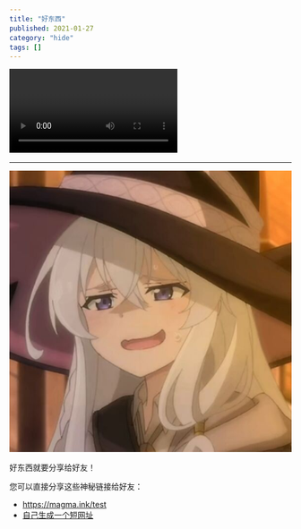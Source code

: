 ```yaml
---
title: "好东西"
published: 2021-01-27
category: "hide"
tags: []
---
```


<video controls>
  <source src="https://permalink.dogevideo.com/player/get.mp4?vcode=fff8de59b6eed760&userId=2164&flsign=da93d5f5bdb5d6d38ecd82a7ec6f6c17&ext=.mp4" type="video/mp4" />
</video>

---

![](images/image-2.png)

好东西就要分享给好友！

您可以直接分享这些神秘链接给好友：

- https://magma.ink/test
- [自己生成一个短网址](https://www.baidu.com/s?ie=UTF-8&wd=%E7%9F%AD%E7%BD%91%E5%9D%80)
